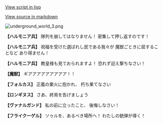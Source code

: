 [View script in lisp](../scripts/100905051.txt)

[View source in markdown](100905051.md)

![underground_world_3.png](../images/backgrounds/underground_world_3.png)

**【ハルモニア兵】**
隊列を崩してはなりません！
密集して押し返すのです！

**【ハルモニア兵】**
祝福を受けた選ばれし民である我々が
魔獣ごときに屈することなど
あり得ません！

**【ハルモニア兵】**
教皇様も見ておられますよ！
恐れず迎え撃ちなさい！

**【魔獣】**
ギアアアアアアアアア！！

**【フォルカス】**
正義の業火に抱かれ、
朽ち果てなさい

**【ロンギヌス】**
さあ、終焉を告げましょう

**【ヴァナルガンド】**
私の前に立ったこと、
後悔しなさい！

**【フライクーゲル】**
ソゥルを、あるべき場所へ！
わたしの銃弾が導く！